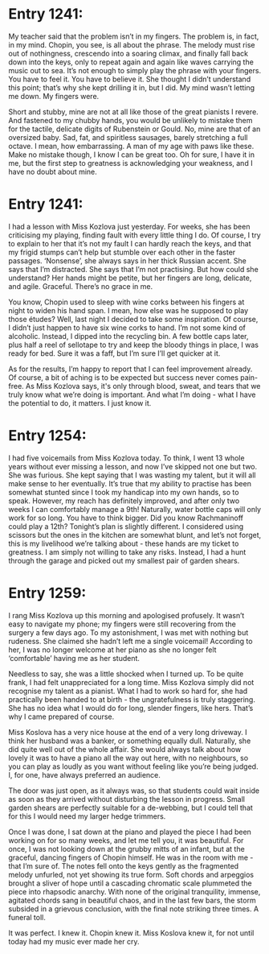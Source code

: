 # Entry 1241:

My teacher said that the problem isn’t in my fingers. The problem is, in fact, in my mind. Chopin, you see, is all about the phrase. The melody must rise out of nothingness, crescendo into a soaring climax, and finally fall back down into the keys, only to repeat again and again like waves carrying the music out to sea. It’s not enough to simply play the phrase with your fingers. You have to feel it. You have to believe it. She thought I didn’t understand this point; that’s why she kept drilling it in, but I did. My mind wasn’t letting me down. My fingers were.

Short and stubby, mine are not at all like those of the great pianists I revere. And fastened to my chubby hands, you would be unlikely to mistake them for the tactile, delicate digits of Rubenstein or Gould. No, mine are that of an oversized baby. Sad, fat, and spiritless sausages, barely stretching a full octave. I mean, how embarrassing. A man of my age with paws like these. Make no mistake though, I know I can be great too. Oh for sure, I have it in me, but the first step to greatness is acknowledging your weakness, and I have no doubt about mine.

# Entry 1241:

I had a lesson with Miss Kozlova just yesterday. For weeks, she has been criticising my playing, finding fault with every little thing I do. Of course, I try to explain to her that it’s not my fault I can hardly reach the keys, and that my frigid stumps can’t help but stumble over each other in the faster passages. ‘Nonsense’, she always says in her thick Russian accent. She says that I’m distracted. She says that I’m not practising. But how could she understand? Her hands might be petite, but her fingers are long, delicate, and agile. Graceful. There’s no grace in me.

You know, Chopin used to sleep with wine corks between his fingers at night to widen his hand span. I mean, how else was he supposed to play those études? Well, last night I decided to take some inspiration. Of course, I didn’t just happen to have six wine corks to hand. I’m not some kind of alcoholic. Instead, I dipped into the recycling bin. A few bottle caps later, plus half a reel of sellotape to try and keep the bloody things in place, I was ready for bed. Sure it was a faff, but I’m sure I’ll get quicker at it.

As for the results, I’m happy to report that I can feel improvement already. Of course, a bit of aching is to be expected but success never comes pain-free. As Miss Kozlova says, it's only through blood, sweat, and tears that we truly know what we’re doing is important. And what I’m doing - what I have the potential to do, it matters. I just know it.

# Entry 1254:

I had five voicemails from Miss Kozlova today. To think, I went 13 whole years without ever missing a lesson, and now I’ve skipped not one but two. She was furious. She kept saying that I was wasting my talent, but it will all make sense to her eventually. It’s true that my ability to practise has been somewhat stunted since I took my handicap into my own hands, so to speak. However, my reach has definitely improved, and after only two weeks I can comfortably manage a 9th! Naturally, water bottle caps will only work for so long. You have to think bigger. Did you know Rachmaninoff could play a 12th? Tonight’s plan is slightly different. I considered using scissors but the ones in the kitchen are somewhat blunt, and let’s not forget, this is my livelihood we’re talking about - these hands are my ticket to greatness. I am simply not willing to take any risks. Instead, I had a hunt through the garage and picked out my smallest pair of garden shears.

# Entry 1259:

I rang Miss Kozlova up this morning and apologised profusely. It wasn’t easy to navigate my phone; my fingers were still recovering from the surgery a few days ago. To my astonishment, I was met with nothing but rudeness. She claimed she hadn’t left me a single voicemail! According to her, I was no longer welcome at her piano as she no longer felt ‘comfortable’ having me as her student.

Needless to say, she was a little shocked when I turned up. To be quite frank, I had felt unappreciated for a long time. Miss Kozlova simply did not recognise my talent as a pianist. What I had to work so hard for, she had practically been handed to at birth - the ungratefulness is truly staggering. She has no idea what I would do for long, slender fingers, like hers. That’s why I came prepared of course.

Miss Koslova has a very nice house at the end of a very long driveway. I think her husband was a banker, or something equally dull. Naturally, she did quite well out of the whole affair. She would always talk about how lovely it was to have a piano all the way out here, with no neighbours, so you can play as loudly as you want without feeling like you’re being judged. I, for one, have always preferred an audience.

The door was just open, as it always was, so that students could wait inside as soon as they arrived without disturbing the lesson in progress. Small garden shears are perfectly suitable for a de-webbing, but I could tell that for this I would need my larger hedge trimmers.

Once I was done, I sat down at the piano and played the piece I had been working on for so many weeks, and let me tell you, it was beautiful. For once, I was not looking down at the grubby mitts of an infant, but at the graceful, dancing fingers of Chopin himself. He was in the room with me - that I’m sure of. The notes fell onto the keys gently as the fragmented melody unfurled, not yet showing its true form. Soft chords and arpeggios brought a sliver of hope until a cascading chromatic scale plummeted the piece into rhapsodic anarchy. With none of the original tranquility, immense, agitated chords sang in beautiful chaos, and in the last few bars, the storm subsided in a grievous conclusion, with the final note striking three times. A funeral toll.

It was perfect. I knew it. Chopin knew it. Miss Koslova knew it, for not until today had my music ever made her cry.